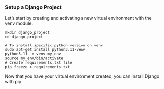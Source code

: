 ### Setup a Django Project
Let’s start by creating and activating a new virtual environment with the venv module.
    
    mkdir django_project
    cd django_project

    # To install specific python version on venv
    sudo apt-get install python3.11-venv
    python3.11 -m venv my_env
    source my_env/bin/activate
    # Create requirements.txt file
    pip freeze > requirements.txt


Now that you have your virtual environment created, you can install Django with pip.
